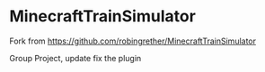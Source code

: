 # MinecraftTrainSimulator
Fork from https://github.com/robingrether/MinecraftTrainSimulator

Group Project, update fix the plugin
